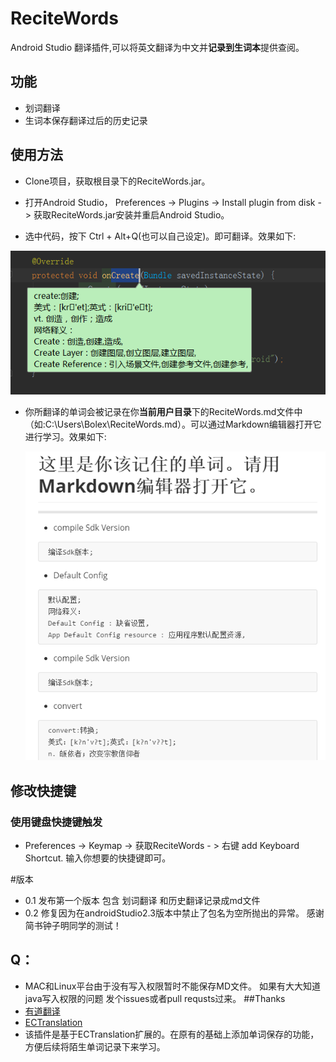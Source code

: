 # ReciteWords

 Android Studio 翻译插件,可以将英文翻译为中文并**记录到生词本**提供查阅。

## 功能
- 划词翻译
- 生词本保存翻译过后的历史记录

## 使用方法

- Clone项目，获取根目录下的ReciteWords.jar。

- 打开Android Studio， Preferences -> Plugins -> Install plugin from disk -> 获取ReciteWords.jar安装并重启Android Studio。

- 选中代码，按下 Ctrl + Alt+Q(也可以自己设定)。即可翻译。效果如下:

![](./img/1.png)
- 你所翻译的单词会被记录在你**当前用户目录**下的ReciteWords.md文件中（如:C:\Users\Bolex\ReciteWords.md）。可以通过Markdown编辑器打开它进行学习。效果如下:

  ![](./img/2.png)

## 修改快捷键

### 使用键盘快捷键触发
- Preferences -> Keymap -> 获取ReciteWords - > 右键 add Keyboard Shortcut. 输入你想要的快捷键即可。

#版本
- 0.1 发布第一个版本 包含 划词翻译 和历史翻译记录成md文件
- 0.2 修复因为在androidStudio2.3版本中禁止了包名为空所抛出的异常。 感谢简书钟子明同学的测试！


## Q：
- MAC和Linux平台由于没有写入权限暂时不能保存MD文件。 如果有大大知道java写入权限的问题 发个issues或者pull requsts过来。
##Thanks
- [有道翻译](http://fanyi.youdao.com/openapi?path=data-mode)
- [ECTranslation](https://github.com/Skykai521/ECTranslation)
- 该插件是基于ECTranslation扩展的。在原有的基础上添加单词保存的功能，方便后续将陌生单词记录下来学习。
